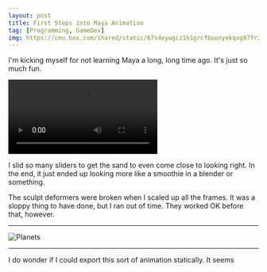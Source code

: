 ```yaml
---
layout: post
title: First Steps into Maya Animation
tag: [Programming, GameDev]
img: https://cmu.box.com/shared/static/67s4eywgcz1h1grcfbuonyekqvg87fr2.png
---
```


I'm kicking myself for not learning Maya a long, long time ago.
It's just so much fun.

<video autoplay loop>
  <source src="https://cmu.box.com/shared/static/bd7n7nhpy8efnl4l3np9vwcrm1i2e6wj.mov">
</video>

I slid so many sliders to get the sand to even come close to looking right.
In the end, it just ended up looking more like a smoothie in a blender or something.

The sculpt deformers were broken when I scaled up all the frames.
It was a sloppy thing to have done, but I ran out of time.
They worked OK before that, however.

---

![Planets][]

[planets]: <https://cmu.box.com/shared/static/u4a2ejpip5j9860iob702p4jhxyd8454.gif>

---

I do wonder if I could export this sort of animation statically.
It seems


